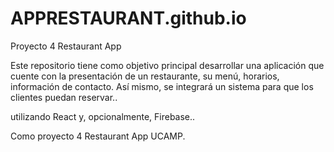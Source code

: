 # APPRESTAURANT.github.io

Proyecto 4 Restaurant App

Este repositorio tiene como objetivo principal desarrollar una aplicación que cuente con la presentación de un restaurante, su menú, horarios, información de contacto. Así mismo, se integrará un sistema para que los clientes puedan reservar..

utilizando React y, opcionalmente, Firebase..

Como proyecto 4 Restaurant App UCAMP.
